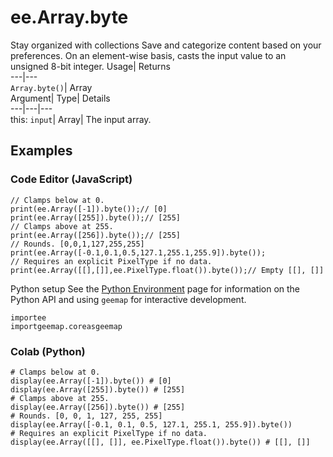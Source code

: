  
#  ee.Array.byte 
Stay organized with collections  Save and categorize content based on your preferences. 
On an element-wise basis, casts the input value to an unsigned 8-bit integer. Usage| Returns  
---|---  
`Array.byte()`| Array  
Argument| Type| Details  
---|---|---  
this: `input`| Array| The input array.  
## Examples
### Code Editor (JavaScript)
```
// Clamps below at 0.
print(ee.Array([-1]).byte());// [0]
print(ee.Array([255]).byte());// [255]
// Clamps above at 255.
print(ee.Array([256]).byte());// [255]
// Rounds. [0,0,1,127,255,255]
print(ee.Array([-0.1,0.1,0.5,127.1,255.1,255.9]).byte());
// Requires an explicit PixelType if no data.
print(ee.Array([[],[]],ee.PixelType.float()).byte());// Empty [[], []]
```

Python setup
See the [ Python Environment](https://developers.google.com/earth-engine/guides/python_install) page for information on the Python API and using `geemap` for interactive development.
```
importee
importgeemap.coreasgeemap
```

### Colab (Python)
```
# Clamps below at 0.
display(ee.Array([-1]).byte()) # [0]
display(ee.Array([255]).byte()) # [255]
# Clamps above at 255.
display(ee.Array([256]).byte()) # [255]
# Rounds. [0, 0, 1, 127, 255, 255]
display(ee.Array([-0.1, 0.1, 0.5, 127.1, 255.1, 255.9]).byte())
# Requires an explicit PixelType if no data.
display(ee.Array([[], []], ee.PixelType.float()).byte()) # [[], []]
```

